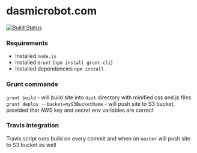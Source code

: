 dasmicrobot.com
================

[![Build Status](https://travis-ci.org/Dasmicrobot/dasmicrobot-www.svg?branch=master)](https://travis-ci.org/Dasmicrobot/dasmicrobot-www)

### Requirements

- Installed `node.js`
- Installed `Grunt` (`npm install grunt-cli`)
- Installed dependencies `npm install`

### Grunt commands

`grunt build` - will build site into `dist` directory with minified css and js files
`grunt deploy --bucket=myS3BucketName` - will push site to S3 bucket, provided that AWS key and secret env variables are correct

### Travis integration

Travis script runs build on every commit and when on `master` will push site to S3 bucket as well

